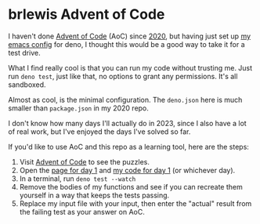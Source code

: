 # brlewis Advent of Code

I haven't done [Advent of Code](https://adventofcode.com/) (AoC) since
[2020](https://github.com/brlewis/adventofcode2020/tree/main), but having just
set up
[my emacs config](https://gitlab.com/brlewis/brlewis-config/-/blob/master/emacs/startup.el?ref_type=heads)
for deno, I thought this would be a good way to take it for a test drive.

What I find really cool is that you can run my code without trusting me. Just
run `deno test`, just like that, no options to grant any permissions. It's all
sandboxed.

Almost as cool, is the minimal configuration. The `deno.json` here is much
smaller than `package.json` in my 2020 repo.

I don't know how many days I'll actually do in 2023, since I also have a lot of
real work, but I've enjoyed the days I've solved so far.

If you'd like to use AoC and this repo as a learning tool, here are the steps:

1. Visit [Advent of Code](https://adventofcode.com/) to see the puzzles.
2. Open the [page for day 1](https://adventofcode.com/2023/day/1) and
   [my code for day 1](2023/day01) (or whichever day).
3. In a terminal, run `deno test --watch`
4. Remove the bodies of my functions and see if you can recreate them yourself
   in a way that keeps the tests passing.
5. Replace my input file with your input, then enter the "actual" result from
   the failing test as your answer on AoC.
